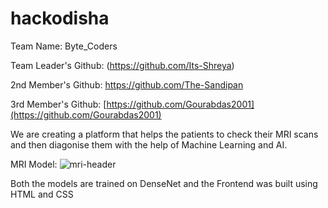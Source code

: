 # hackodisha


Team Name:
Byte_Coders

Team Leader's Github:
(https://github.com/Its-Shreya)

2nd Member's Github:
https://github.com/The-Sandipan

3rd Member's Github:
[https://github.com/Gourabdas2001](https://github.com/Gourabdas2001)


We are creating a platform that helps the patients to check their MRI scans and then diagonise them with the help of Machine Learning and AI.








MRI Model:
![mri-header](https://github.com/The-Sandipan/iemhacks_GPT-Coders/assets/101037180/e06d71f0-927d-4ce4-aa3d-615931b870b7)








Both the models are trained on DenseNet and the Frontend was built using HTML and CSS


